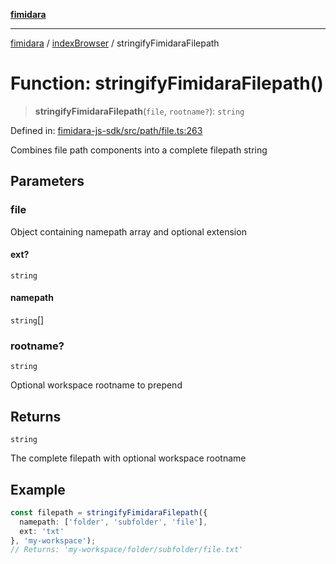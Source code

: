 [**fimidara**](../../README.md)

***

[fimidara](../../modules.md) / [indexBrowser](../README.md) / stringifyFimidaraFilepath

# Function: stringifyFimidaraFilepath()

> **stringifyFimidaraFilepath**(`file`, `rootname?`): `string`

Defined in: [fimidara-js-sdk/src/path/file.ts:263](https://github.com/softkave/fimidara/blob/feac071900ab8644442d355e5cb5db9df2f34600/fimidara-js-sdk/src/path/file.ts#L263)

Combines file path components into a complete filepath string

## Parameters

### file

Object containing namepath array and optional extension

#### ext?

`string`

#### namepath

`string`[]

### rootname?

`string`

Optional workspace rootname to prepend

## Returns

`string`

The complete filepath with optional workspace rootname

## Example

```typescript
const filepath = stringifyFimidaraFilepath({
  namepath: ['folder', 'subfolder', 'file'],
  ext: 'txt'
}, 'my-workspace');
// Returns: 'my-workspace/folder/subfolder/file.txt'
```
